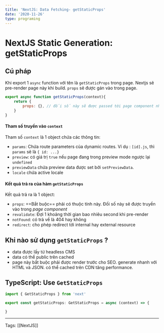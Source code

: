 ```yaml
---
title: 'NextJS: Data Fetching- getStaticProps'
date: '2020-11-26'
type: programing 
---
```


# NextJS Static Generation: getStaticProps

## Cú pháp
Khi export 1 `async` function với tên là `getStaticProps` trong page. Nextjs sẽ pre-render page này khi build. `props` sẽ được gán vào trong page.

```javascript
export async function getStaticProps(context){
	return {
		props: {}, // đối số này sẽ được passed tới page component như là props
	}
}
```
#### Tham số truyền vào `context`

Tham số `context` là 1 object chứa các thông tin: 
- `params`: Chứa route parameters của dynamic routes. Ví dụ : `[id].js`, thì `params` sẽ là `{ id: ...}`
- `preview`: có giá trị `true` nếu page đang trong preview mode ngược lại  `undefined`
- `previewData` chứa preview data được set bởi `setPreviewData`.
- `locale` chứa active locale

#### Kết quả trả ra của hàm `getStaticProps`
Kết quả trả ra là 1 object:
- `props`: ==Bắt buộc== phải có thuộc tính này. Đối số này sẽ được truyền vào trong *page component*
- `revalidate`: Đợi 1 khoảng thời gian bao nhiêu second khi pre-render
- `notFound`: có trả về là 404 hay không
- `redirect`: cho phép redirect tới internal hay external resource


## Khi nào sử dụng `getStaticProps` ?
- data được lấy từ headless CMS
- data có thể public trên cached
- page này bắt buộc phải được render trước cho SEO. generate nhanh với HTML và JSON. có thể cached trên CDN tăng performance.

## TypeScript: Use `GetStaticProps`
```javascript
import { GetStaticProps } from 'next'

export const getStaticProps: GetStaticProps = async (context) => {

}
```

---
Tags: [[NextJS]]